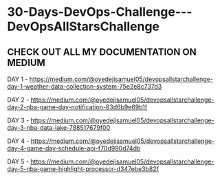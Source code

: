 # 30-Days-DevOps-Challenge---DevOpsAllStarsChallenge
## CHECK OUT ALL MY DOCUMENTATION ON MEDIUM 

DAY 1 - https://medium.com/@oyedejisamuel05/devopsallstarchallenge-day-1-weather-data-collection-system-75e2e8c737d3

DAY 2 - https://medium.com/@oyedejisamuel05/devopsallstarchallenge-day-2-nba-game-day-notification-83d6b9e69b1f

DAY 3 - https://medium.com/@oyedejisamuel05/devopsallstarchallenge-day-3-nba-data-lake-788517679f00

DAY 4 - https://medium.com/@oyedejisamuel05/devopsallstarchallenge-day-4-game-day-schedule-api-f70d990d74db

DAY 5 - https://medium.com/@oyedejisamuel05/devopsallstarchallenge-day-5-nba-game-highlight-processor-d347ebe3b82f
